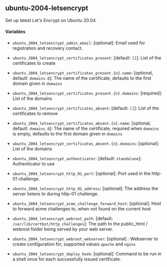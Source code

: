 ## ubuntu-2004-letsencrypt

Set up latest Let's Encrypt on Ubuntu 20.04.

#### Variables

* `ubuntu_2004_letsencrypt_admin_email`: [optional]: Email used for registration and recovery contact.

* `ubuntu_2004_letsencrypt_certificates_present`: [default: `[]`]: List of the certificates to create
* `ubuntu_2004_letsencrypt_certificates_present.{n}.name`: [optional, default: `domains.0`]: The name of the certificate, defaults to the first domain given in `domains`
* `ubuntu_2004_letsencrypt_certificates_present.{n}.domains`: [required]: List of the domains

* `ubuntu_2004_letsencrypt_certificates_absent`: [default: `[]`]: List of the certificates to remove
* `ubuntu_2004_letsencrypt_certificates_absent.{n}.name`: [optional, default: `domains.0`]: The name of the certificate, required when `domains` is empty, defaults to the first domain given in `domains`
* `ubuntu_2004_letsencrypt_certificates_absent.{n}.domains`: [optional]: List of the domains

* `ubuntu_2004_letsencrypt_authenticator`: [default: `standalone`]: Authenticator to use
* `ubuntu_2004_letsencrypt_http_01_port`: [optional]: Port used in the http-01 challenge.
* `ubuntu_2004_letsencrypt_http_01_address`: [optional]: The address the server listens to during http-01 challenge.

* `ubuntu_2004_letsencrypt_acme_challenge_forward_host`: [optional]: Host to forward acme challenges to, when not found on the current host

* `ubuntu_2004_letsencrypt_webroot_path`: [default: `/var/lib/certbot/http_challenges`]: The path to the public_html / webroot folder being served by your web server.
* `ubuntu_2004_letsencrypt_webroot_webserver`: [optional] : Webserver to create configuration for, supported values `apache` and `nginx`

* `ubuntu_2004_letsencrypt_deploy_hook`: [optional]: Command to be run in a shell once for each successfully issued certificate.
